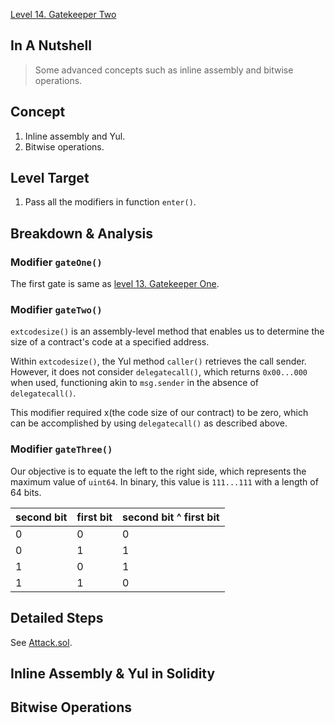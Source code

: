 [Level 14. Gatekeeper Two](https://ethernaut.openzeppelin.com/level/0x0C791D1923c738AC8c4ACFD0A60382eE5FF08a23)

## In A Nutshell

> Some advanced concepts such as inline assembly and bitwise operations.

## Concept

1. Inline assembly and Yul.
2. Bitwise operations.

## Level Target

1. Pass all the modifiers in function `enter()`.

## Breakdown & Analysis

### Modifier `gateOne()`
The first gate is same as [level 13. Gatekeeper One](https://github.com/timou0911/Ethernaut_Writeup/blob/main/13.%20Gatekeeper%20One%20%E2%98%85%E2%98%85%E2%98%85%E2%98%85%E2%98%86/README.md#modifier-gateone).

### Modifier `gateTwo()`
`extcodesize()` is an assembly-level method that enables us to determine the size of a contract's code at a specified address.

Within `extcodesize()`, the Yul method `caller()` retrieves the call sender. However, it does not consider `delegatecall()`, which returns `0x00...000` when used, functioning akin to `msg.sender` in the absence of `delegatecall()`.

This modifier required x(the code size of our contract) to be zero, which can be accomplished by using `delegatecall()` as described above.

### Modifier `gateThree()`
Our objective is to equate the left to the right side, which represents the maximum value of `uint64`. In binary, this value is `111...111` with a length of 64 bits.


| second bit | first bit | second bit ^ first bit |
| ---- | ---- | ---- |
| 0 | 0 | 0 |
| 0 | 1 | 1 |
| 1 | 0 | 1 |
| 1 | 1 | 0 |

## Detailed Steps

See [Attack.sol](https://github.com/timou0911/Ethernaut_Writeup/blob/main/14.%20Gatekeeper%20Two%20%E2%98%85%E2%98%85%E2%98%85%E2%98%86%E2%98%86/Attack.sol).

## Inline Assembly & Yul in Solidity



## Bitwise Operations

